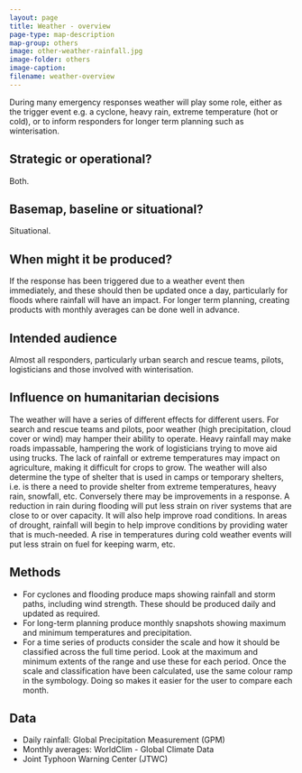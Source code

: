 ```yaml
---
layout: page
title: Weather - overview
page-type: map-description
map-group: others
image: other-weather-rainfall.jpg
image-folder: others
image-caption: 
filename: weather-overview
---
```


During many emergency responses weather will play some role, either as the trigger event e.g. a cyclone, heavy rain, extreme temperature \(hot or cold\), or to inform responders for longer term planning such as winterisation.

## Strategic or operational?

Both.

## Basemap, baseline or situational?

Situational.

## When might it be produced?

If the response has been triggered due to a weather event then immediately, and these should then be updated once a day, particularly for floods where rainfall will have an impact. For longer term planning, creating products with monthly averages can be done well in advance.

## Intended audience

Almost all responders, particularly urban search and rescue teams, pilots, logisticians and those involved with winterisation.

## Influence on humanitarian decisions

The weather will have a series of different effects for different users. For search and rescue teams and pilots, poor weather \(high precipitation, cloud cover or wind\) may hamper their ability to operate. Heavy rainfall may make roads impassable, hampering the work of logisticians trying to move aid using trucks. The lack of rainfall or extreme temperatures may impact on agriculture, making it difficult for crops to grow. The weather will also determine the type of shelter that is used in camps or temporary shelters, i.e. is there a need to provide shelter from extreme temperatures, heavy rain, snowfall, etc. Conversely there may be improvements in a response. A reduction in rain during flooding will put less strain on river systems that are close to or over capacity. It will also help improve road conditions. In areas of drought, rainfall will begin to help improve conditions by providing water that is much-needed. A rise in temperatures during cold weather events will put less strain on fuel for keeping warm, etc.

## Methods

* For cyclones and flooding produce maps showing rainfall and storm paths, including wind strength. These should be produced daily and updated as required.
* For long-term planning produce monthly snapshots showing maximum and minimum temperatures and precipitation.
* For a time series of products consider the scale and how it should be classified across the full time period. Look at the maximum and minimum extents of the range and use these for each period. Once the scale and classification have been calculated, use the same colour ramp in the symbology. Doing so makes it easier for the user to compare each month.

## Data

* Daily rainfall: Global Precipitation Measurement \(GPM\)
* Monthly averages: WorldClim - Global Climate Data
* Joint Typhoon Warning Center \(JTWC\)


